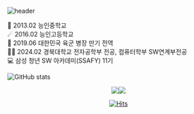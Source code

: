![header](https://capsule-render.vercel.app/api?type=venom&color=0:fbc2eb,100:a6c1ee&text=CHA%20SANG%20GON&fontColor=CC99FF&animation=blinking)

🥕 2013.02 능인중학교  
☄ 2016.02 능인고등학교  
🌈 2019.06 대한민국 육군 병장 만기 전역  
👨‍🎓 2024.02 경북대학교 전자공학부 전공, 컴퓨터학부 SW연계부전공  
💻 삼성 청년 SW 아카데미(SSAFY) 11기

![GitHub stats](https://github-readme-stats.vercel.app/api?username=CHASANGGON&show_icons=true&show&&theme=ambient_gradient)

<div align="center"> 

<img src ="http://mazassumnida.wtf/api/generate_badge?boj=yg9618"/><img src="http://mazandi.herokuapp.com/api?handle=yg9618&theme=dark"/>

[![Hits](https://hits.seeyoufarm.com/api/count/incr/badge.svg?url=https%3A%2F%2Fgithub.com%2FCHASANGGON&count_bg=%236BF8FF&title_bg=%23FFBAEF&icon=google.svg&icon_color=%23E7E7E7&title=Thank+U%21&edge_flat=false)](https://hits.seeyoufarm.com)
</div>
